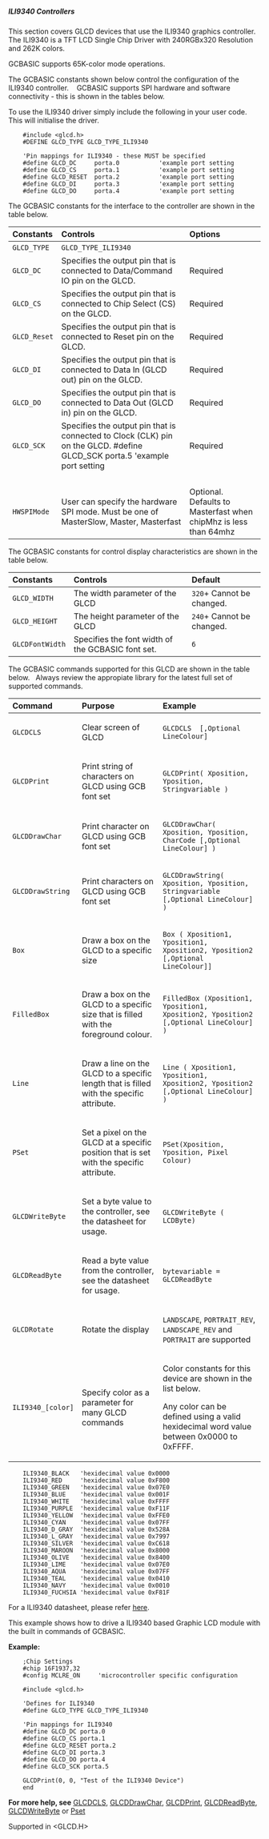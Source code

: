 <div class="section">

<div class="titlepage">

<div>

<div>

##### <span id="ili9340_controllers"></span>ILI9340 Controllers

</div>

</div>

</div>

This section covers GLCD devices that use the ILI9340 graphics
controller. The ILI9340 is a TFT LCD Single Chip Driver with 240RGBx320
Resolution and 262K colors.

GCBASIC supports 65K-color mode operations.

The GCBASIC constants shown below control the configuration of the
ILI9340 controller.    GCBASIC supports SPI hardware and software
connectivity - this is shown in the tables below.

To use the ILI9340 driver simply include the following in your user
code. This will initialise the driver.

``` screen
    #include <glcd.h>
    #DEFINE GLCD_TYPE GLCD_TYPE_ILI9340

    'Pin mappings for ILI9340 - these MUST be specified
    #define GLCD_DC     porta.0           'example port setting
    #define GLCD_CS     porta.1           'example port setting
    #define GLCD_RESET  porta.2           'example port setting
    #define GLCD_DI     porta.3           'example port setting
    #define GLCD_DO     porta.4           'example port setting
```

The GCBASIC constants for the interface to the controller are shown in
the table below.

<div class="informaltable">

| Constants    | Controls                                                                                                                    | Options                                                          |
|:-------------|:----------------------------------------------------------------------------------------------------------------------------|:-----------------------------------------------------------------|
| `GLCD_TYPE`  | `GLCD_TYPE_ILI9340`                                                                                                         |                                                                  |
| `GLCD_DC`    | Specifies the output pin that is connected to Data/Command IO pin on the GLCD.                                              | Required                                                         |
| `GLCD_CS`    | Specifies the output pin that is connected to Chip Select (CS) on the GLCD.                                                 | Required                                                         |
| `GLCD_Reset` | Specifies the output pin that is connected to Reset pin on the GLCD.                                                        | Required                                                         |
| `GLCD_DI`    | Specifies the output pin that is connected to Data In (GLCD out) pin on the GLCD.                                           | Required                                                         |
| `GLCD_DO`    | Specifies the output pin that is connected to Data Out (GLCD in) pin on the GLCD.                                           | Required                                                         |
| `GLCD_SCK`   | Specifies the output pin that is connected to Clock (CLK) pin on the GLCD. \#define GLCD\_SCK porta.5 'example port setting | Required                                                         |
|              |                                                                                                                             |                                                                  |
| `HWSPIMode`  | User can specify the hardware SPI mode. Must be one of MasterSlow, Master, Masterfast                                       | Optional. Defaults to Masterfast when chipMhz is less than 64mhz |

</div>

The GCBASIC constants for control display characteristics are shown in
the table below.

<div class="informaltable">

| Constants       | Controls                                          | Default                   |
|:----------------|:--------------------------------------------------|:--------------------------|
| `GLCD_WIDTH`    | The width parameter of the GLCD                   | `320`+ Cannot be changed. |
| `GLCD_HEIGHT`   | The height parameter of the GLCD                  | `240`+ Cannot be changed. |
| `GLCDFontWidth` | Specifies the font width of the GCBASIC font set. | `6`                       |

</div>

The GCBASIC commands supported for this GLCD are shown in the table
below.   Always review the appropiate library for the latest full set of
supported commands.

<div class="informaltable">

<table data-border="1">
<thead>
<tr class="header">
<th style="text-align: left;">Command</th>
<th style="text-align: left;">Purpose</th>
<th style="text-align: left;">Example</th>
</tr>
</thead>
<tbody>
<tr class="odd">
<td style="text-align: left;"><p><code class="literal">GLCDCLS</code></p></td>
<td style="text-align: left;"><p>Clear screen of GLCD</p></td>
<td style="text-align: left;"><p><code class="literal">GLCDCLS  [,Optional LineColour]</code></p></td>
</tr>
<tr class="even">
<td style="text-align: left;"><p><code class="literal">GLCDPrint</code></p></td>
<td style="text-align: left;"><p>Print string of characters on GLCD using GCB font set</p></td>
<td style="text-align: left;"><p><code class="literal">GLCDPrint( Xposition, Yposition, Stringvariable )</code></p></td>
</tr>
<tr class="odd">
<td style="text-align: left;"><p><code class="literal">GLCDDrawChar</code></p></td>
<td style="text-align: left;"><p>Print character on GLCD using GCB font set</p></td>
<td style="text-align: left;"><p><code class="literal">GLCDDrawChar( Xposition, Yposition, CharCode [,Optional LineColour] )</code></p></td>
</tr>
<tr class="even">
<td style="text-align: left;"><p><code class="literal">GLCDDrawString</code></p></td>
<td style="text-align: left;"><p>Print characters on GLCD using GCB font set</p></td>
<td style="text-align: left;"><p><code class="literal">GLCDDrawString( Xposition, Yposition, Stringvariable [,Optional LineColour] )</code></p></td>
</tr>
<tr class="odd">
<td style="text-align: left;"><p><code class="literal">Box</code></p></td>
<td style="text-align: left;"><p>Draw a box on the GLCD to a specific size</p></td>
<td style="text-align: left;"><p><code class="literal">Box ( Xposition1, Yposition1, Xposition2, Yposition2 [,Optional LineColour]]</code></p></td>
</tr>
<tr class="even">
<td style="text-align: left;"><p><code class="literal">FilledBox</code></p></td>
<td style="text-align: left;"><p>Draw a box on the GLCD to a specific size that is filled with the foreground colour.</p></td>
<td style="text-align: left;"><p><code class="literal">FilledBox (Xposition1, Yposition1, Xposition2, Yposition2 [,Optional LineColour] )</code></p></td>
</tr>
<tr class="odd">
<td style="text-align: left;"><p><code class="literal">Line</code></p></td>
<td style="text-align: left;"><p>Draw a line on the GLCD to a specific length that is filled with the specific attribute.</p></td>
<td style="text-align: left;"><p><code class="literal">Line ( Xposition1, Yposition1, Xposition2, Yposition2 [,Optional LineColour] )</code></p></td>
</tr>
<tr class="even">
<td style="text-align: left;"><p><code class="literal">PSet</code></p></td>
<td style="text-align: left;"><p>Set a pixel on the GLCD at a specific position that is set with the specific attribute.</p></td>
<td style="text-align: left;"><p><code class="literal">PSet(Xposition, Yposition, Pixel Colour)</code></p></td>
</tr>
<tr class="odd">
<td style="text-align: left;"><p><code class="literal">GLCDWriteByte</code></p></td>
<td style="text-align: left;"><p>Set a byte value to the controller, see the datasheet for usage.</p></td>
<td style="text-align: left;"><p><code class="literal">GLCDWriteByte ( LCDByte)</code></p></td>
</tr>
<tr class="even">
<td style="text-align: left;"><p><code class="literal">GLCDReadByte</code></p></td>
<td style="text-align: left;"><p>Read a byte value from the controller, see the datasheet for usage.</p></td>
<td style="text-align: left;"><p><code class="literal">bytevariable = GLCDReadByte</code></p></td>
</tr>
<tr class="odd">
<td style="text-align: left;"><p><code class="literal">GLCDRotate</code></p></td>
<td style="text-align: left;"><p>Rotate the display</p></td>
<td style="text-align: left;"><p><code class="literal">LANDSCAPE</code>, <code class="literal">PORTRAIT_REV</code>, <code class="literal">LANDSCAPE_REV</code> and <code class="literal">PORTRAIT</code> are supported</p></td>
</tr>
<tr class="even">
<td style="text-align: left;"><p><code class="literal">ILI9340_[color]</code></p></td>
<td style="text-align: left;"><p>Specify color as a parameter for many GLCD commands</p></td>
<td style="text-align: left;"><p>Color constants for this device are shown in the list below.<br />
</p>
<p>Any color can be defined using a valid hexidecimal word value between 0x0000 to 0xFFFF.</p></td>
</tr>
</tbody>
</table>

</div>

``` screen
    ILI9340_BLACK   'hexidecimal value 0x0000
    ILI9340_RED     'hexidecimal value 0xF800
    ILI9340_GREEN   'hexidecimal value 0x07E0
    ILI9340_BLUE    'hexidecimal value 0x001F
    ILI9340_WHITE   'hexidecimal value 0xFFFF
    ILI9340_PURPLE  'hexidecimal value 0xF11F
    ILI9340_YELLOW  'hexidecimal value 0xFFE0
    ILI9340_CYAN    'hexidecimal value 0x07FF
    ILI9340_D_GRAY  'hexidecimal value 0x528A
    ILI9340_L_GRAY  'hexidecimal value 0x7997
    ILI9340_SILVER  'hexidecimal value 0xC618
    ILI9340_MAROON  'hexidecimal value 0x8000
    ILI9340_OLIVE   'hexidecimal value 0x8400
    ILI9340_LIME    'hexidecimal value 0x07E0
    ILI9340_AQUA    'hexidecimal value 0x07FF
    ILI9340_TEAL    'hexidecimal value 0x0410
    ILI9340_NAVY    'hexidecimal value 0x0010
    ILI9340_FUCHSIA 'hexidecimal value 0xF81F
```

For a ILI9340 datasheet, please refer
<a href="http://gcbasic.sourceforge.net/library/DISPLAY/ILI9340.pdf" class="link">here</a>.

This example shows how to drive a ILI9340 based Graphic LCD module with
the built in commands of GCBASIC.

<span class="strong">**Example:**</span>

``` screen
    ;Chip Settings
    #chip 16F1937,32
    #config MCLRE_ON     'microcontroller specific configuration

    #include <glcd.h>

    'Defines for ILI9340
    #define GLCD_TYPE GLCD_TYPE_ILI9340

    'Pin mappings for ILI9340
    #define GLCD_DC porta.0
    #define GLCD_CS porta.1
    #define GLCD_RESET porta.2
    #define GLCD_DI porta.3
    #define GLCD_DO porta.4
    #define GLCD_SCK porta.5

    GLCDPrint(0, 0, "Test of the ILI9340 Device")
    end
```

<span class="strong">**For more help, see**</span>
<a href="glcdcls" class="link" title="GLCDCLS">GLCDCLS</a>,
<a href="glcddrawchar" class="link" title="GLCDDrawChar">GLCDDrawChar</a>,
<a href="glcdprint" class="link" title="GLCDPrint">GLCDPrint</a>,
<a href="glcdreadbyte" class="link" title="GLCDReadByte">GLCDReadByte</a>,
<a href="glcdwritebyte" class="link" title="GLCDWriteByte">GLCDWriteByte</a>
or <a href="pset" class="link" title="Pset">Pset</a>

Supported in &lt;GLCD.H&gt;

</div>
